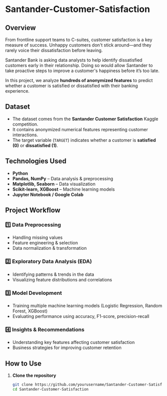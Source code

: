 # Santander-Customer-Satisfaction


## Overview
From frontline support teams to C-suites, customer satisfaction is a key measure of success. Unhappy customers don't stick around—and they rarely voice their dissatisfaction before leaving.  

Santander Bank is asking data analysts to help identify dissatisfied customers early in their relationship. Doing so would allow Santander to take proactive steps to improve a customer's happiness before it’s too late.  

In this project, we analyze **hundreds of anonymized features** to predict whether a customer is satisfied or dissatisfied with their banking experience.  

## Dataset
- The dataset comes from the **Santander Customer Satisfaction** Kaggle competition.  
- It contains anonymized numerical features representing customer interactions.  
- The target variable (`TARGET`) indicates whether a customer is **satisfied (0)** or **dissatisfied (1)**.  

## Technologies Used
- **Python**  
- **Pandas, NumPy** – Data analysis & preprocessing  
- **Matplotlib, Seaborn** – Data visualization  
- **Scikit-learn, XGBoost** – Machine learning models  
- **Jupyter Notebook / Google Colab**  

## Project Workflow
### 1️⃣ Data Preprocessing
- Handling missing values  
- Feature engineering & selection  
- Data normalization & transformation  

### 2️⃣ Exploratory Data Analysis (EDA)
- Identifying patterns & trends in the data  
- Visualizing feature distributions and correlations  

### 3️⃣ Model Development
- Training multiple machine learning models (Logistic Regression, Random Forest, XGBoost)  
- Evaluating performance using accuracy, F1-score, precision-recall  

### 4️⃣ Insights & Recommendations
- Understanding key features affecting customer satisfaction  
- Business strategies for improving customer retention  

## How to Use
1. **Clone the repository**  
   ```bash
   git clone https://github.com/yourusername/Santander-Customer-Satisfaction.git
   cd Santander-Customer-Satisfaction
